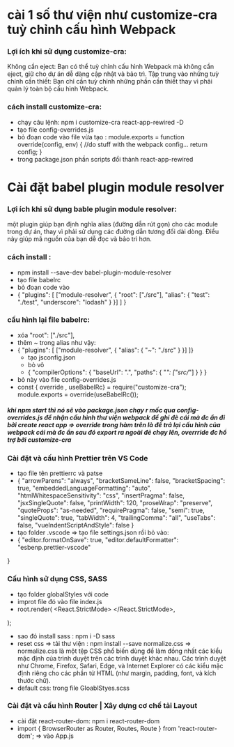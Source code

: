 # cài 1 số thư viện như customize-cra tuỳ chỉnh cấu hình Webpack
### Lợi ích khi sử dụng customize-cra:
Không cần eject: Bạn có thể tuỳ chỉnh cấu hình Webpack mà không cần eject, giữ cho dự án dễ dàng cập nhật và bảo trì.
Tập trung vào những tuỳ chỉnh cần thiết: Bạn chỉ cần tuỳ chỉnh những phần cần thiết thay vì phải quản lý toàn bộ cấu hình Webpack.
### cách install customize-cra: 
+ chạy câu lệnh: npm i customize-cra react-app-rewired -D
+ tạo file config-overrides.js
+  bỏ đoạn code vào file vừa tạo : module.exports = function override(config, env) {
                                    //do stuff with the webpack config...
                                    return config;
                                    }
+ trong package.json phần scripts đổi thành react-app-rewired

# Cài đặt babel plugin module resolver 
### Lợi ích khi sử dụng bable plugin module resolver:
một plugin giúp bạn định nghĩa alias (đường dẫn rút gọn) cho các module trong dự án, thay vì phải sử dụng các đường dẫn tương đối dài dòng. Điều này giúp mã nguồn của bạn dễ đọc và bảo trì hơn.
### cách install :
+ npm install --save-dev babel-plugin-module-resolver
+ tạo file babelrc
+ bỏ đoạn code vào
+ {
  "plugins": [
    ["module-resolver", {
      "root": ["./src"],
      "alias": {
        "test": "./test",
        "underscore": "lodash"
      }
    }]
  ]
}
### cấu hình lại file babelrc: 
+ xóa "root": ["./src"],
+ thêm ~ trong alias như vậy:
+ {
    "plugins": [
      ["module-resolver", {
        "alias": {
          "~": "./src"
        }
      }]
  ]}
  + tạo jsconfig.json
  + bỏ vô
  + {
  "compilerOptions": {
    "baseUrl": ".",
    "paths": {
      "*": ["src/*"]
    }
  }
}
+ bỏ này vào file config-overrides.js
+ const { override , useBabelRc} = require("customize-cra");
module.exports = override(useBabelRc());

##### khi npm start thì nó sẽ vào package.json chạy r mốc qua config-overrides.js để nhận cấu hình thư viện webpack để ghi đè cái mà đc ẩn đi bởi create react app => override trong hàm trên là để trả lại cấu hình của webpack cái mà đc ẩn sau đó export ra ngoài đẻ chạy lên, overrride đc hổ trợ bởi customize-cra 
### Cài đặt và cấu hình Prettier trên VS Code
+ tạo file tên prettierrc và patse
+ {
  "arrowParens": "always",
  "bracketSameLine": false,
  "bracketSpacing": true,
  "embeddedLanguageFormatting": "auto",
  "htmlWhitespaceSensitivity": "css",
  "insertPragma": false,
  "jsxSingleQuote": false,
  "printWidth": 120,
  "proseWrap": "preserve",
  "quoteProps": "as-needed",
  "requirePragma": false,
  "semi": true,
  "singleQuote": true,
  "tabWidth": 4,
  "trailingComma": "all",
  "useTabs": false,
  "vueIndentScriptAndStyle": false
}
+ tạo folder .vscode => tạo file settings.json rồi bỏ vào: 
+ {
    "editor.formatOnSave": true,
    "editor.defaultFormatter": "esbenp.prettier-vscode"

} 
### Cấu hình sử dụng CSS, SASS
+ tạo folder globalStyles với code
+ improt file đó vào file index.js
+ root.render(
  <React.StrictMode>
    <GlobalStyles>
      <App />
    </GlobalStyles>
  </React.StrictMode>,

); 
+ sao đó install sass : npm i -D sass
+ reset css => tải thư viện : npm install --save normalize.css
  => normalize.css là một tệp CSS phổ biến dùng để làm đồng nhất các kiểu mặc định của trình duyệt trên các trình duyệt khác nhau. Các trình duyệt như Chrome, Firefox, Safari, Edge, và Internet Explorer có các kiểu mặc định riêng cho các phần tử HTML (như margin, padding, font, và kích thước chữ). 
+ default css: trong file GloablStyes.scss
### Cài đặt và cấu hình Router | Xây dựng cơ chế tải Layout 
+ cài đặt react-router-dom: npm i react-router-dom
+ import { BrowserRouter as Router, Routes, Route } from 'react-router-dom'; => vào App.js
